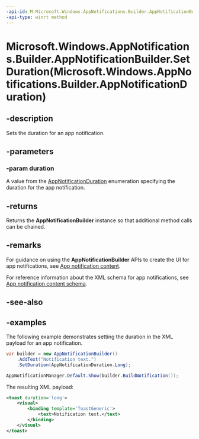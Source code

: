 ```yaml
---
-api-id: M:Microsoft.Windows.AppNotifications.Builder.AppNotificationBuilder.SetDuration(Microsoft.Windows.AppNotifications.Builder.AppNotificationDuration)
-api-type: winrt method
---
```


# Microsoft.Windows.AppNotifications.Builder.AppNotificationBuilder.SetDuration(Microsoft.Windows.AppNotifications.Builder.AppNotificationDuration)

<!--
public Microsoft.Windows.AppNotifications.Builder.AppNotificationBuilder SetDuration (Microsoft.Windows.AppNotifications.Builder.AppNotificationDuration duration);
-->


## -description

Sets the duration for an app notification.

## -parameters

### -param duration

A value from the [AppNotificationDuration](xref:Microsoft.Windows.AppNotifications.Builder.AppNotificationDuration) enumeration specifying the duration for the app notification.

## -returns

Returns the **AppNotificationBuilder** instance so that additional method calls can be chained.

## -remarks

For guidance on using the **AppNotificationBuilder** APIs to create the UI for app notifications, see [App notification content](/windows/apps/design/shell/tiles-and-notifications/adaptive-interactive-toasts).

For reference information about the XML schema for app notifications, see [App notification content schema](/windows/apps/design/shell/tiles-and-notifications/toast-schema).

## -see-also

## -examples

The following example demonstrates setting the duration in the XML payload for an app notification.

```csharp
var builder = new AppNotificationBuilder()
    .AddText("Notification text.")
    .SetDuration(AppNotificationDuration.Long);

AppNotificationManager.Default.Show(builder.BuildNotification());
```

The resulting XML payload:

```xml
<toast duration='long'>
    <visual>
        <binding template='ToastGeneric'>
            <text>Notification text.</text>
        </binding>
    </visual>
</toast>
```
